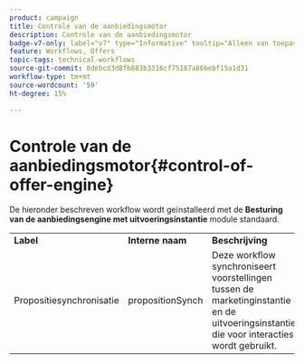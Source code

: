 ```yaml
---
product: campaign
title: Controle van de aanbiedingsmotor
description: Controle van de aanbiedingsmotor
badge-v7-only: label="v7" type="Informative" tooltip="Alleen van toepassing op Campaign Classic v7"
feature: Workflows, Offers
topic-tags: technical-workflows
source-git-commit: 8debcd3d8fb883b3316cf75187a86bebf15a1d31
workflow-type: tm+mt
source-wordcount: '59'
ht-degree: 15%

---
```



# Controle van de aanbiedingsmotor{#control-of-offer-engine}



De hieronder beschreven workflow wordt geïnstalleerd met de **Besturing van de aanbiedingsengine met uitvoeringsinstantie** module standaard.

<table> 
 <tbody> 
  <tr> 
   <td> <strong>Label</strong><br /> </td> 
   <td> <strong>Interne naam</strong><br /> </td> 
   <td> <strong>Beschrijving</strong><br /> </td> 
  </tr> 
  <tr> 
   <td> <span class="uicontrol">Propositiesynchronisatie</span> <br /> </td> 
   <td> <span class="uicontrol">propositionSynch</span> <br /> </td> 
   <td> Deze workflow synchroniseert voorstellingen tussen de marketinginstantie en de uitvoeringsinstantie die voor interacties wordt gebruikt.<br /> </td> 
  </tr> 
 </tbody> 
</table>

